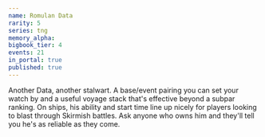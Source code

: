 ```yaml
---
name: Romulan Data
rarity: 5
series: tng
memory_alpha:
bigbook_tier: 4
events: 21
in_portal: true
published: true
---
```


Another Data, another stalwart. A base/event pairing you can set your watch by and a useful voyage stack that's effective beyond a subpar ranking. On ships, his ability and start time line up nicely for players looking to blast through Skirmish battles. Ask anyone who owns him and they'll tell you he's as reliable as they come.
